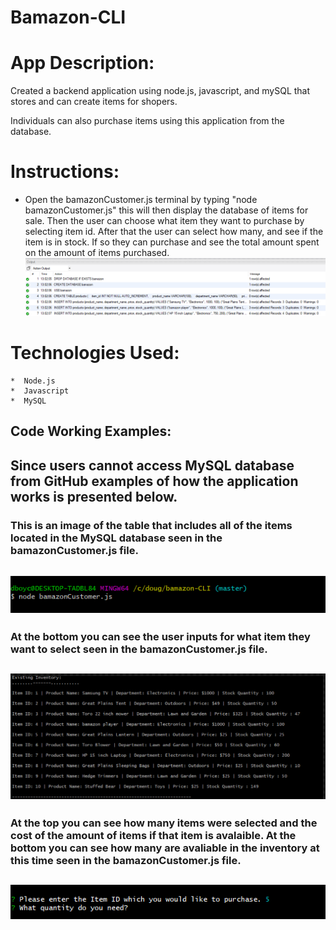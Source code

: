 # Bamazon-CLI


# App Description:

Created a backend application using node.js, javascript, and mySQL that stores and can create items for shopers. 

Individuals can also purchase items using this application from the database. 

# Instructions:

* Open the bamazonCustomer.js terminal by typing "node bamazonCustomer.js" this will then display the database of items for sale. Then the user can choose what item they want to purchase by selecting item id. After that the user can select how many, and see if the item is in stock. If so they can purchase and see the total amount spent on the amount of items purchased. 
![Table](images/bamazon-image-2.png)

# Technologies Used: 
	*  Node.js
	*  Javascript
	*  MySQL



## Code Working Examples: 


Since users cannot access MySQL database from GitHub examples of how the application works is presented below.
---
### This is an image of the table that includes all of the items located in the MySQL database seen in the bamazonCustomer.js file.

![Table](images/bamazon-image-4.png)
---
### At the bottom you can see the user inputs for what item they want to select seen in the bamazonCustomer.js file.

![User Input](images/bamazon-image-5.png)
---
### At the top you can see how many items were selected and the cost of the amount of items if that item is avalaible. At the bottom you can see how many are avaliable in the inventory at this time seen in the bamazonCustomer.js file.

![User Choices Expressed](images/bamazon-image-6.png)
---
